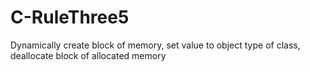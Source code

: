 # C-RuleThree5
Dynamically create block of memory, set value to object type of class, deallocate block of allocated memory
